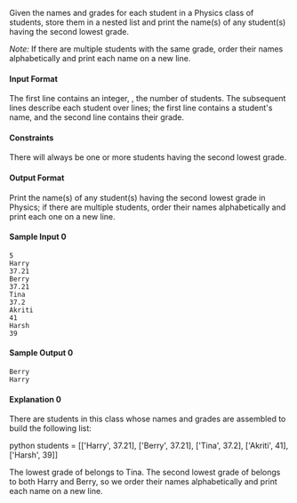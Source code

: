 
Given the names and grades for each student in a Physics class of  students, 
store them in a nested list and print the name(s) of any student(s) having the second lowest grade.

*Note:* If there are multiple students with the same grade, 
  order their names alphabetically and print each name on a new line.

#### Input Format
The first line contains an integer, , the number of students. 
The  subsequent lines describe each student over  lines; 
the first line contains a student's name, and the second line contains their grade.

#### Constraints
There will always be one or more students having the second lowest grade.

#### Output Format
Print the name(s) of any student(s) having the second lowest grade in Physics; 
if there are multiple students, order their names alphabetically and print each one on a new line.

#### Sample Input 0
```
5
Harry
37.21
Berry
37.21
Tina
37.2
Akriti
41
Harsh
39
```
#### Sample Output 0
```
Berry
Harry
```
#### Explanation 0

There are  students in this class whose names and grades are assembled to build the following list:

python students = [['Harry', 37.21], ['Berry', 37.21], ['Tina', 37.2], ['Akriti', 41], ['Harsh', 39]]

The lowest grade of  belongs to Tina. The second lowest grade of  belongs to both Harry and Berry, 
so we order their names alphabetically and print each name on a new line.
